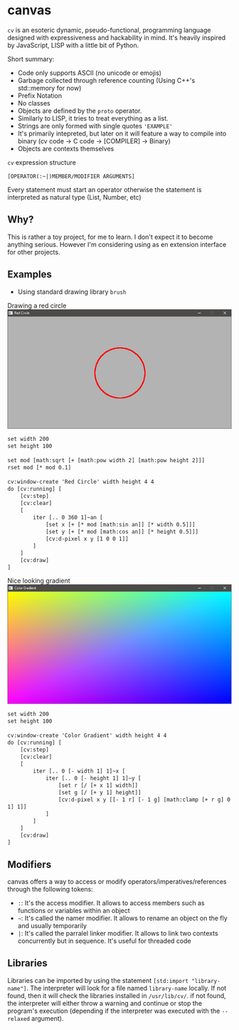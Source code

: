 # canvas

`cv` is an esoteric dynamic, pseudo-functional, programming language designed with expressiveness and hackability in mind. It's heavily inspired by JavaScript, LISP with a little bit of Python.

Short summary:

- Code only supports ASCII (no unicode or emojis)
- Garbage collected through reference counting (Using C++'s std::memory for now)
- Prefix Notation
- No classes
- Objects are defined by the `proto` operator.
- Similarly to LISP, it tries to treat everything as a list.
- Strings are only formed with single quotes `'EXAMPLE'`
- It's primarily intepreted, but later on it will feature a way to compile into binary (cv code -> C code -> [COMPILER] -> Binary)
- Objects are contexts themselves

`cv` expression structure
```
[OPERATOR(:~|)MEMBER/MODIFIER ARGUMENTS]
```

Every statement must start an operator otherwise the statement is interpreted as natural type (List, Number, etc)

## Why?

This is rather a toy project, for me to learn. I don't expect it to become anything serious. However I'm considering using as en extension interface for other projects.

## Examples

- Using standard drawing library `brush`

Drawing a red circle
<img src="./docs/images/circle.png" style="display: block; margin: 0 auto" />

```
set width 200
set height 100

set mod [math:sqrt [+ [math:pow width 2] [math:pow height 2]]]
rset mod [* mod 0.1]

cv:window-create 'Red Circle' width height 4 4
do [cv:running] [
    [cv:step]
    [cv:clear]
    [
        iter [.. 0 360 1]~an [
            [set x [+ [* mod [math:sin an]] [* width 0.5]]]
            [set y [+ [* mod [math:cos an]] [* height 0.5]]]
            [cv:d-pixel x y [1 0 0 1]]
        ]
    ]
    [cv:draw]
]
```

Nice looking gradient
<img src="./docs/images/gradient.png" style="display: block; margin: 0 auto" />

```
set width 200
set height 100

cv:window-create 'Color Gradient' width height 4 4
do [cv:running] [
    [cv:step]
    [cv:clear]
    [
        iter [.. 0 [- width 1] 1]~x [
            iter [.. 0 [- height 1] 1]~y [
                [set r [/ [+ x 1] width]]
                [set g [/ [+ y 1] height]]
                [cv:d-pixel x y [[- 1 r] [- 1 g] [math:clamp [+ r g] 0 1] 1]]
            ]
        ]
    ]
    [cv:draw]
]
```

## Modifiers
canvas offers a way to access or modify operators/imperatives/references through the following tokens:
- `:`: It's the access modifier. It allows to access members such as functions or variables within an object
- `~`: It's called the namer modifier. It allows to rename an object on the fly and usually temporarily
- `|`: It's called the parralel linker modifier. It allows to link two contexts concurrently but in sequence. It's useful for threaded code


## Libraries

Libraries can be imported by using the statement `[std:import "library-name"]`. The interpreter will look for a file named `library-name` locally. If not found, then it will check the libraries installed in `/usr/lib/cv/`. if not found, the interpreter will either throw a warning and continue or stop the program's execution (depending if the interpreter was executed with the `--relaxed` argument).